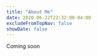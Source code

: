 ```yaml
---
title: "About Me"
date: 2020-06-22T22:32:00-04:00
excludeFromTopNav: false
showDate: false
---
```


Coming soon
